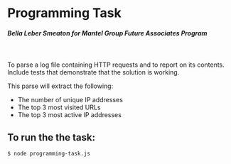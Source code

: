 # Programming Task

##### _Bella Leber Smeaton for Mantel Group Future Associates Program_

<br />

To parse a log file containing HTTP requests and to report on its contents. Include tests that demonstrate that the solution is working.

This parse will extract the following:

- The number of unique IP addresses
- The top 3 most visited URLs
- The top 3 most active IP addresses

## To run the the task:

```
$ node programming-task.js
```
